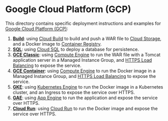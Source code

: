 # Google Cloud Platform (GCP)

This directory contains specific deployment instructions and examples for [Google Cloud Platform (GCP)](https://cloud.google.com):

1. [**Build**](build): using [Cloud Build](https://cloud.google.com/cloud-build/) to build and push a WAR file to [Cloud Storage](https://cloud.google.com/storage/), and a Docker image to [Container Registry](https://cloud.google.com/container-registry/).
2. [**SQL**](sql): using [Cloud SQL](https://cloud.google.com/sql/) to deploy a database for persistence.
3. [**GCE Classic**](gce-classic): using [Compute Engine](https://cloud.google.com/compute/) to run the WAR file with a Tomcat application server in a Managed Instance Group, and [HTTPS Load Balancing](https://cloud.google.com/load-balancing/) to expose the service.
4. [**GCE Container**](gce-container): using [Compute Engine](https://cloud.google.com/compute/) to run the Docker image in a Managed Instance Group, and [HTTPS Load Balancing](https://cloud.google.com/load-balancing/) to expose the service.
5. [**GKE**](gke): using [Kubernetes Engine](https://cloud.google.com/kubernetes-engine/) to run the Docker image in a Kubernetes cluster, and an Ingress to expose the service over HTTPS.
6. [**GAE**](gae): using [App Engine](https://cloud.google.com/appengine/) to run the application and expose the service over HTTPS.
7. [**Cloud Run**](cloudrun): using [Cloud Run](https://cloud.google.com/run) to run the Docker image and expose the service over HTTPS.
